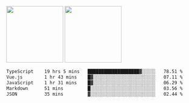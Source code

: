 <img src="https://github-readme-stats.vercel.app/api?username=Dream4ever&count_private=true&show_icons=true&theme=tokyonight" height="150" /> <img src="https://github-readme-stats.vercel.app/api/top-langs/?username=Dream4ever&count_private=true&show_icons=true&theme=tokyonight&langs_count=5&layout=compact" height="150" />

<!--START_SECTION:waka-->

```txt
TypeScript    19 hrs 5 mins   ███████████████████▓░░░░░   78.51 %
Vue.js        1 hr 43 mins    █▓░░░░░░░░░░░░░░░░░░░░░░░   07.11 %
JavaScript    1 hr 31 mins    █▓░░░░░░░░░░░░░░░░░░░░░░░   06.29 %
Markdown      51 mins         █░░░░░░░░░░░░░░░░░░░░░░░░   03.56 %
JSON          35 mins         ▓░░░░░░░░░░░░░░░░░░░░░░░░   02.44 %
```

<!--END_SECTION:waka-->
